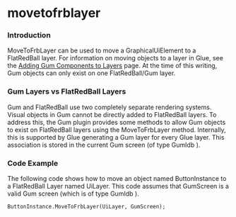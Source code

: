 # movetofrblayer

### Introduction

MoveToFrbLayer can be used to move a GraphicalUiElement to a FlatRedBall layer. For information on moving objects to a layer in Glue, see the [Adding Gum Components to Layers](../../../gum/how-to-add-components-to-layers.md) page. At the time of this writing, Gum objects can only exist on one FlatRedBall/Gum layer.

### Gum Layers vs FlatRedBall Layers

Gum and FlatRedBall use two completely separate rendering systems. Visual objects in Gum cannot be directly added to FlatRedBall layers. To address this, the Gum plugin provides some methods to allow Gum objects to exist on FlatRedBall layers using the MoveToFrbLayer method. Internally, this is supported by Glue generating a Gum layer for every Glue layer. This association is stored in the current Gum screen (of type GumIdb ).

### Code Example

The following code shows how to move an object named ButtonInstance to a FlatRedBall Layer named UiLayer. This code assumes that GumScreen is a valid Gum screen (which is of type GumIdb ).

```lang:c#
ButtonInstance.MoveToFrbLayer(UiLayer, GumScreen);
```

&#x20; &#x20;
